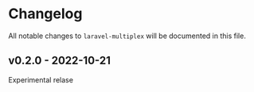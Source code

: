 # Changelog

All notable changes to `laravel-multiplex` will be documented in this file.

## v0.2.0 - 2022-10-21

Experimental relase
